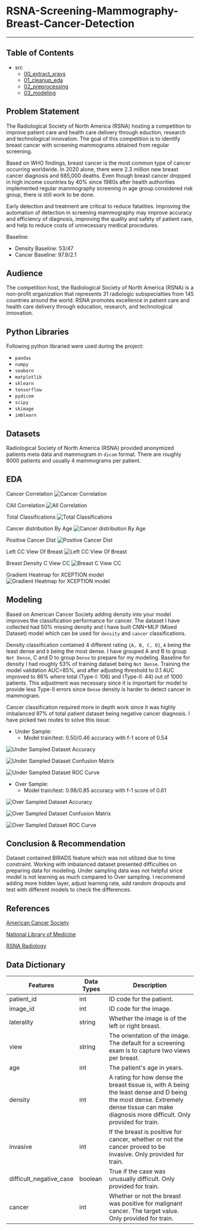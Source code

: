 # RSNA-Screening-Mammography-Breast-Cancer-Detection

----

## Table of Contents
* src
  * [00_extract_xrays](./src/00_extract_xrays)
  * [01_cleanup_eda](./src/01_cleanup_eda)
  * [02_preprocessing](./src/02_preprocessing)
  * [03_modeling](./src/03_modeling)

## Problem Statement
The Radiological Society of North America (RSNA) hosting a competition  to improve patient care and health care delivery through eduction, research and technological innovation. The goal of this competition is to identify breast cancer with screening mammograms obtained from regular screening.

Based on WHO findings, breast cancer is the most common type of cancer occurring worldwide. In 2020 alone, there were 2.3 million new breast cancer diagnosis and 685,000 deaths. Even though breast cancer dropped in high income countries by 40% since 1980s after health authorities implemented regular mammography screening in age group considered risk group, there is still work to be done.

Early detection and treatment are critical to reduce fatalities. Improving the automation of detection in screening mammography may improve accuracy and efficiency of diagnosis, improving the quality and safety of patient care, and help to reduce costs of unnecessary medical procedures.

Baseline:
- Density Baseline: 53/47
- Cancer Baseline: 97.9/2.1


## Audience
The competition host, the Radiological Society of North America (RSNA) is a non-profit organization that represents 31 radiologic subspecialties from 145 countries around the world. RSNA promotes excellence in patient care and health care delivery through education, research, and technological innovation.

## Python Libraries
Following python libraried were used during the project:
- `pandas`
- `numpy`
- `seaborn`
- `matplotlib`
- `sklearn`
- `tensorflow`
- `pydicom`
- `scipy`
- `skimage`
- `imblearn`

## Datasets
Radiological Society of North America (RSNA) provided anonymized patients meta data and mammogram in `dicom` format. There are roughly 8000 patients and usually 4 mammograms per patient. 
## EDA
Cancer Correlation
![Cancer Correlation](charts/cancer_corr.png)

CAll Correlation
![All Correlation](charts/full_corr.png)

Total Classifications
![Total Classifications](charts/total_classifications.png)

Cancer distribution By Age
![Cancer distribution By Age](charts/age_distribution.png)

Positive Cancer Dist
![Positive Cancer Dist](charts/positive_cancer_dist.png)

Left CC View Of Breast
![Left CC View Of Breast](charts/left_cc_cancer.png)

Breast Density C View CC
![Breast C View CC](charts/density_c_cc.png)

Gradient Heatmap for XCEPTION model
![Gradient Heatmap for XCEPTION model](charts/model_diagnosis/breast_xception_heatmap.jpg)

## Modeling
Based on American Cancer Society adding density into your model improves the classification performance for cancer. The dataset I have collected had 50% missing density and I have built CNN+MLP (Mixed Dataset) model which can be used for `density` and `cancer` classifications.

Density classification contained 4 different rating `{A, B, C, D}`, `A` being the least dense and `D` being the most dense. I have grouped A and B to group `Not Dense`, C and D to group `Dense` to prepare for my modeling. Baseline for density I had roughly 53% of training dataset being `Not Dense`. Training the model validation AUC=85%, and after adjusting threshold to 0.1 AUC improved to 86% where total (Type-I: 106) and (Type-II: 44) out of 1000 patients. This adjustment was necessary since it is important for model to provide less Type-II errors since `Dense` density is harder to detect cancer in mammogram.

Cancer classification required more in depth work since it was highly imbalanced 97% of total patient dataset being negative cancer diagnosis. I have picked two routes to solve this issue:
- Under Sample:
  - Model train/test: 0.50/0.46 accuracy with f-1 score of 0.54

![Under Sampled Dataset Accuracy](charts/Under-Sampled-Dataset/cancer_xception_acc_6.png)

![Under Sampled Dataset Confusion Matrix](charts/Cancer-Under-Sample-Stats/cancer_confusion_matrix_after_adjustment.png)

![Under Sampled Dataset ROC Curve](charts/Cancer-Under-Sample-Stats/cancer_roc_curve_after_adjutment.png)

- Over Sample:
  - Model train/test: 0.98/0.85 accuracy with f-1 score of 0.61

![Over Sampled Dataset Accuracy](charts/Over-Sampled-Dataset/cancer_xception_acc_57.png)

![Over Sampled Dataset Confusion Matrix](charts/Cancer-Over-Sample-Stats/cancer_confusion_matrix_after_adjustment.png)

![Over Sampled Dataset ROC Curve](charts/Cancer-Over-Sample-Stats/cancer_roc_curve_after_adjutment.png)


## Conclusion & Recommendation
Dataset contained BIRADS feature which was not utilized due to time constraint. Working with imbalanced dataset presented difficulties on preparing data for modeling. Under sampling data was not helpful since model is not learning as much compared to Over sampling. I recommend adding more hidden layer, adjust learning rate, add random dropouts and test with different models to check the differences.

## References
[American Cancer Society](https://www.cancer.org/cancer/breast-cancer/screening-tests-and-early-detection/mammograms/breast-density-and-your-mammogram-report.html)

[National Library of Medicine](https://www.ncbi.nlm.nih.gov/pmc/articles/PMC6113143/#CR11)

[RSNA Radiology](https://pubs.rsna.org/doi/full/10.1148/radiol.2019182716)

## Data Dictionary

| Features                | Data Types | Description                                                                                                                                                                              |
| ----------------------- | ---------- | ---------------------------------------------------------------------------------------------------------------------------------------------------------------------------------------- |
| patient_id              | int        | ID code for the patient.                                                                                                                                                                 |
| image_id                | int        | ID code for the image.                                                                                                                                                                   |
| laterality              | string     | Whether the image is of the left or right breast.                                                                                                                                        |
| view                    | string     | The orientation of the image. The default for a screening exam is to capture two views per breast.                                                                                       |
| age                     | int        | The patient's age in years.                                                                                                                                                              |
| density                 | int        | A rating for how dense the breast tissue is, with A being the least dense and D being the most dense. Extremely dense tissue can make diagnosis more difficult. Only provided for train. |
| invasive                | int        | If the breast is positive for cancer, whether or not the cancer proved to be invasive. Only provided for train.                                                                          |
| difficult_negative_case | boolean    | True if the case was unusually difficult. Only provided for train.                                                                                                                       |
| cancer                  | int        | Whether or not the breast was positive for malignant cancer. The target value. Only provided for train.                                                                                  |